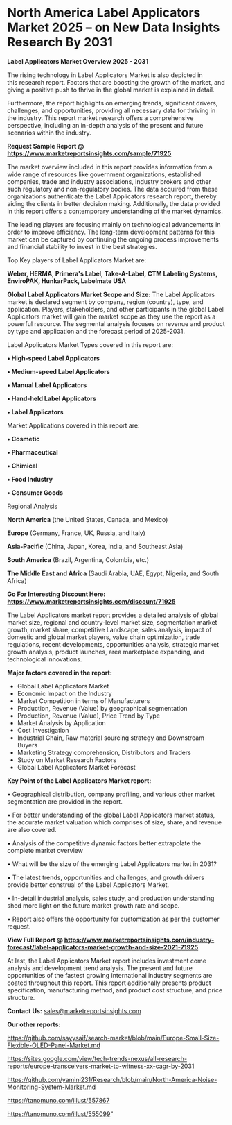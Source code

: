 # North America Label Applicators Market 2025 – on New Data Insights Research By 2031

<Strong> Label Applicators Market Overview 2025 - 2031</strong>

The rising technology in Label Applicators Market is also depicted in this research report. Factors that are boosting the growth of the market, and giving a positive push to thrive in the global market is explained in detail.

Furthermore, the report highlights on emerging trends, significant drivers, challenges, and opportunities, providing all necessary data for thriving in the industry. This report market research offers a comprehensive perspective, including an in-depth analysis of the present and future scenarios within the industry.

<strong>Request Sample Report @ <a href=https://www.marketreportsinsights.com/sample/71925>https://www.marketreportsinsights.com/sample/71925</a></strong>

The market overview included in this report provides information from a wide range of resources like government organizations, established companies, trade and industry associations, industry brokers and other such regulatory and non-regulatory bodies. The data acquired from these organizations authenticate the Label Applicators research report, thereby aiding the clients in better decision making. Additionally, the data provided in this report offers a contemporary understanding of the market dynamics.

The leading players are focusing mainly on technological advancements in order to improve efficiency. The long-term development patterns for this market can be captured by continuing the ongoing process improvements and financial stability to invest in the best strategies.

Top Key players of Label Applicators Market are:

<strong>Weber, HERMA, Primera&#39;s Label, Take-A-Label, CTM Labeling Systems, EnviroPAK, HunkarPack, Labelmate USA</strong>

<strong><b>Global Label Applicators Market Scope and Size:</b></strong>
The Label Applicators market is declared segment by company, region (country), type, and application. Players, stakeholders, and other participants in the global Label Applicators market will gain the market scope as they use the report as a powerful resource. The segmental analysis focuses on revenue and product by type and application and the forecast period of 2025-2031.

Label Applicators Market Types covered in this report are:

<strong>• High-speed Label Applicators

• Medium-speed Label Applicators

• Manual Label Applicators

• Hand-held Label Applicators

• Label Applicators</strong>

Market Applications covered in this report are:

<strong>• Cosmetic

• Pharmaceutical

• Chimical

• Food Industry

• Consumer Goods</strong> 

Regional Analysis

<strong>North America</strong> (the United States, Canada, and Mexico)

<strong>Europe</strong> (Germany, France, UK, Russia, and Italy)

<strong>Asia-Pacific</strong> (China, Japan, Korea, India, and Southeast Asia)

<strong>South America</strong> (Brazil, Argentina, Colombia, etc.)

<strong>The Middle East and Africa</strong> (Saudi Arabia, UAE, Egypt, Nigeria, and South Africa)

<strong>Go For Interesting Discount Here: <a href=https://www.marketreportsinsights.com/discount/71925>https://www.marketreportsinsights.com/discount/71925</a></strong>

The Label Applicators market report provides a detailed analysis of global market size, regional and country-level market size, segmentation market growth, market share, competitive Landscape, sales analysis, impact of domestic and global market players, value chain optimization, trade regulations, recent developments, opportunities analysis, strategic market growth analysis, product launches, area marketplace expanding, and technological innovations.

<strong><b>Major factors covered in the report:</b></strong>
<ul>
  <li>Global Label Applicators Market </li>
  <li>Economic Impact on the Industry</li>
  <li>Market Competition in terms of Manufacturers</li>
  <li>Production, Revenue (Value) by geographical segmentation</li>
  <li>Production, Revenue (Value), Price Trend by Type</li>
  <li>Market Analysis by Application</li>
  <li>Cost Investigation</li>
  <li>Industrial Chain, Raw material sourcing strategy and Downstream Buyers</li>
  <li>Marketing Strategy comprehension, Distributors and Traders</li>
  <li>Study on Market Research Factors</li>
  <li>Global Label Applicators Market Forecast</li>
</ul>

<strong><b>Key Point of the Label Applicators Market report:</b></strong>

• Geographical distribution, company profiling, and various other market segmentation are provided in the report.

• For better understanding of the global Label Applicators market status, the accurate market valuation which comprises of size, share, and revenue are also covered.

• Analysis of the competitive dynamic factors better extrapolate the complete market overview

• What will be the size of the emerging Label Applicators market in 2031?

• The latest trends, opportunities and challenges, and growth drivers provide better construal of the Label Applicators Market.

• In-detail industrial analysis, sales study, and production understanding shed more light on the future market growth rate and scope.

• Report also offers the opportunity for customization as per the customer request.

<strong><b>View Full Report @ <a href=https://www.marketreportsinsights.com/industry-forecast/label-applicators-market-growth-and-size-2021-71925>https://www.marketreportsinsights.com/industry-forecast/label-applicators-market-growth-and-size-2021-71925</a></b></strong>


At last, the Label Applicators Market report includes investment come analysis and development trend analysis. The present and future opportunities of the fastest growing international industry segments are coated throughout this report. This report additionally presents product specification, manufacturing method, and product cost structure, and price structure.

<strong>Contact Us:</strong>
sales@marketreportsinsights.com

<strong>Our other reports:</strong>

<a href=https://github.com/sayysaif/search-market/blob/main/Europe-Small-Size-Flexible-OLED-Panel-Market.md>https://github.com/sayysaif/search-market/blob/main/Europe-Small-Size-Flexible-OLED-Panel-Market.md</a>

<a href=https://sites.google.com/view/tech-trends-nexus/all-research-reports/europe-transceivers-market-to-witness-xx-cagr-by-2031>https://sites.google.com/view/tech-trends-nexus/all-research-reports/europe-transceivers-market-to-witness-xx-cagr-by-2031</a>

<a href=https://github.com/yamini231/Research/blob/main/North-America-Noise-Monitoring-System-Market.md>https://github.com/yamini231/Research/blob/main/North-America-Noise-Monitoring-System-Market.md</a>

<a href=https://tanomuno.com/illust/557867>https://tanomuno.com/illust/557867</a>

<a href=https://tanomuno.com/illust/555099>https://tanomuno.com/illust/555099</a>"
